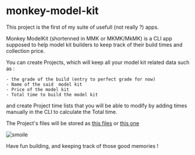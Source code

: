 # monkey-model-kit
This project is the first of my suite of usefull (not really ?) apps.

Monkey ModelKit (shortenned in MMK or MKMK/MkMK) is a CLI app supposed to help model kit builders to keep track of their build times and collection price.

You can create Projects, which will keep all your model kit related data such as :

    - the grade of the build (entry to perfect grade for now)
    - Name of the said  model kit
    - Price of the model kit
    - Total time to build the model kit

and create Project time lists that you will be able to modify by adding times manually in the CLI to calculate the Total time.

 The Project's files will be stored as [this files](DataFiles/User1.txt) or [this one](DataFiles/User2.txt)

![smoile](https://user-images.githubusercontent.com/48187939/148104181-08977639-c1a6-4538-acc3-6bbb2c32a19c.png)

Have fun building, and keeping track of those good memories !
